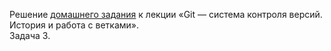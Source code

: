 Решение [домашнего задания](https://github.com/netology-code/git-homeworks/tree/master/branch) к лекции «Git — система контроля версий. История и работа с ветками».  
Задача 3.
